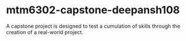 # mtm6302-capstone-deepansh108
A capstone project is designed to test a cumulation of skills through the creation of a real-world project.
